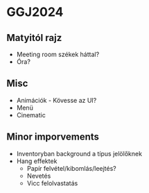 # GGJ2024

## Matyitól rajz
* Meeting room székek háttal?
* Óra?

## Misc
* Animációk - Kövesse az UI?
* Menü
* Cinematic

## Minor imporvements
* Inventoryban background a típus jelölőknek
* Hang effektek
	* Papír felvétel/kibomlás/leejtés?
	* Nevetés
	* Vicc felolvastatás
